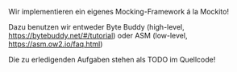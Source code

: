 Wir implementieren ein eigenes Mocking-Framework á la Mockito!

Dazu benutzen wir entweder Byte Buddy (high-level, https://bytebuddy.net/#/tutorial)
oder ASM (low-level, https://asm.ow2.io/faq.html)

Die zu erledigenden Aufgaben stehen als TODO im Quellcode!

